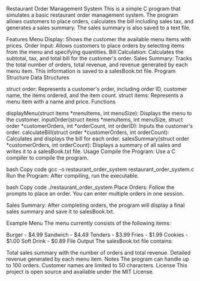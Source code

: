 Restaurant Order Management System
This is a simple C program that simulates a basic restaurant order management system. The program allows customers to place orders, calculates the bill including sales tax, and generates a sales summary. The sales summary is also saved to a text file.

Features
Menu Display: Shows the customer the available menu items with prices.
Order Input: Allows customers to place orders by selecting items from the menu and specifying quantities.
Bill Calculation: Calculates the subtotal, tax, and total bill for the customer's order.
Sales Summary: Tracks the total number of orders, total revenue, and revenue generated by each menu item. This information is saved to a salesBook.txt file.
Program Structure
Data Structures

struct order: Represents a customer's order, including order ID, customer name, the items ordered, and the item count.
struct items: Represents a menu item with a name and price.
Functions

displayMenu(struct items *menuItems, int menuSize): Displays the menu to the customer.
inputOrder(struct items *menuItems, int menuSize, struct order *customerOrders, int *orderCount, int orderID): Inputs the customer's order.
calculateBill(struct order *customerOrders, int orderCount): Calculates and displays the bill for each order.
salesSummary(struct order *customerOrders, int orderCount): Displays a summary of all sales and writes it to a salesBook.txt file.
Usage
Compile the Program: Use a C compiler to compile the program.

bash
Copy code
gcc -o restaurant_order_system restaurant_order_system.c
Run the Program: After compiling, run the executable.

bash
Copy code
./restaurant_order_system
Place Orders: Follow the prompts to place an order. You can enter multiple orders in one session.

Sales Summary: After completing orders, the program will display a final sales summary and save it to salesBook.txt.

Example Menu
The menu currently consists of the following items:

Burger - $4.99
Sandwich - $4.49
Tenders - $3.99
Fries - $1.99
Cookies - $1.00
Soft Drink - $0.89
File Output
The salesBook.txt file contains:

Total sales summary with the number of orders and total revenue.
Detailed revenue generated by each menu item.
Notes
The program can handle up to 100 orders.
Customer names are limited to 50 characters.
License
This project is open source and available under the MIT License.
